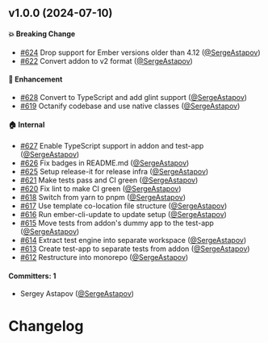 
## v1.0.0 (2024-07-10)

#### :boom: Breaking Change
* [#624](https://github.com/buschtoens/ember-lazy-mount/pull/624) Drop support for Ember versions older than 4.12 ([@SergeAstapov](https://github.com/SergeAstapov))
* [#622](https://github.com/buschtoens/ember-lazy-mount/pull/622) Convert addon to v2 format ([@SergeAstapov](https://github.com/SergeAstapov))

#### :rocket: Enhancement
* [#628](https://github.com/buschtoens/ember-lazy-mount/pull/628) Convert to TypeScript and add glint support ([@SergeAstapov](https://github.com/SergeAstapov))
* [#619](https://github.com/buschtoens/ember-lazy-mount/pull/619) Octanify codebase and use native classes ([@SergeAstapov](https://github.com/SergeAstapov))

#### :house: Internal
* [#627](https://github.com/buschtoens/ember-lazy-mount/pull/627) Enable TypeScript support in addon and test-app ([@SergeAstapov](https://github.com/SergeAstapov))
* [#626](https://github.com/buschtoens/ember-lazy-mount/pull/626) Fix badges in README.md ([@SergeAstapov](https://github.com/SergeAstapov))
* [#625](https://github.com/buschtoens/ember-lazy-mount/pull/625) Setup release-it for release infra ([@SergeAstapov](https://github.com/SergeAstapov))
* [#621](https://github.com/buschtoens/ember-lazy-mount/pull/621) Make tests pass and CI green ([@SergeAstapov](https://github.com/SergeAstapov))
* [#620](https://github.com/buschtoens/ember-lazy-mount/pull/620) Fix lint to make CI green ([@SergeAstapov](https://github.com/SergeAstapov))
* [#618](https://github.com/buschtoens/ember-lazy-mount/pull/618) Switch from yarn to pnpm ([@SergeAstapov](https://github.com/SergeAstapov))
* [#617](https://github.com/buschtoens/ember-lazy-mount/pull/617) Use template co-location file structure ([@SergeAstapov](https://github.com/SergeAstapov))
* [#616](https://github.com/buschtoens/ember-lazy-mount/pull/616) Run ember-cli-update to update setup ([@SergeAstapov](https://github.com/SergeAstapov))
* [#615](https://github.com/buschtoens/ember-lazy-mount/pull/615) Move tests from addon's dummy app to the test-app ([@SergeAstapov](https://github.com/SergeAstapov))
* [#614](https://github.com/buschtoens/ember-lazy-mount/pull/614) Extract test engine into separate workspace ([@SergeAstapov](https://github.com/SergeAstapov))
* [#613](https://github.com/buschtoens/ember-lazy-mount/pull/613) Create test-app to separate tests from addon ([@SergeAstapov](https://github.com/SergeAstapov))
* [#612](https://github.com/buschtoens/ember-lazy-mount/pull/612) Restructure into monorepo ([@SergeAstapov](https://github.com/SergeAstapov))

#### Committers: 1
- Sergey Astapov ([@SergeAstapov](https://github.com/SergeAstapov))

# Changelog
